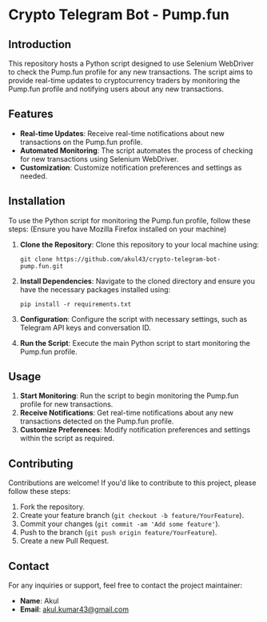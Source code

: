 # Crypto Telegram Bot - Pump.fun

## Introduction
This repository hosts a Python script designed to use Selenium WebDriver to check the Pump.fun profile for any new transactions. The script aims to provide real-time updates to cryptocurrency traders by monitoring the Pump.fun profile and notifying users about any new transactions.

## Features
- **Real-time Updates**: Receive real-time notifications about new transactions on the Pump.fun profile.
- **Automated Monitoring**: The script automates the process of checking for new transactions using Selenium WebDriver.
- **Customization**: Customize notification preferences and settings as needed.

## Installation
To use the Python script for monitoring the Pump.fun profile, follow these steps:
(Ensure you have Mozilla Firefox installed on your machine)

1. **Clone the Repository**: Clone this repository to your local machine using:
   ```
   git clone https://github.com/akul43/crypto-telegram-bot-pump.fun.git
   ```

2. **Install Dependencies**: Navigate to the cloned directory and ensure you have the necessary packages installed using:
   ```
   pip install -r requirements.txt
   ```

3. **Configuration**: Configure the script with necessary settings, such as Telegram API keys and conversation ID.

4. **Run the Script**: Execute the main Python script to start monitoring the Pump.fun profile.

## Usage
1. **Start Monitoring**: Run the script to begin monitoring the Pump.fun profile for new transactions.
2. **Receive Notifications**: Get real-time notifications about any new transactions detected on the Pump.fun profile.
3. **Customize Preferences**: Modify notification preferences and settings within the script as required.

## Contributing
Contributions are welcome! If you'd like to contribute to this project, please follow these steps:

1. Fork the repository.
2. Create your feature branch (`git checkout -b feature/YourFeature`).
3. Commit your changes (`git commit -am 'Add some feature'`).
4. Push to the branch (`git push origin feature/YourFeature`).
5. Create a new Pull Request.

## Contact
For any inquiries or support, feel free to contact the project maintainer:
- **Name**: Akul
- **Email**: akul.kumar43@gmail.com